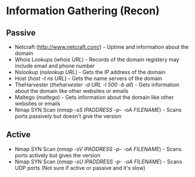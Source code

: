 # Information Gathering (Recon)

## Passive 
* Netcraft (http://www.netcraft.com/) - Uptime and information about the domain
* Whois Lookups (*whois URL*) - Records of the domain registery may include email and phone number
* Nslookup (*nslookup URL*) - Gets the IP address of the domain
* Host (*host -t ns URL*) - Gets the name servers of the domain
* TheHarvester (*theharvester -d URL -l 500 -b all*) - Gets information about the domain like other websites or emails
* Maltego (*maltego*) - Gets information about the domain like other websites or emails
* Nmap SYN Scan (*nmap -sS IPADDRESS -p- -oA FILENAME*) - Scans ports passively but doesn't give the version

## Active
* Nmap SYN Scan (*nmap -sV IPADDRESS -p- -oA FILENAME*) - Scans ports actively but gives the version
* Nmap SYN Scan (*nmap -sU IPADDRESS -p- -oA FILENAME*) - Scans UDP ports (Not sure if active or passive and it's slow)
